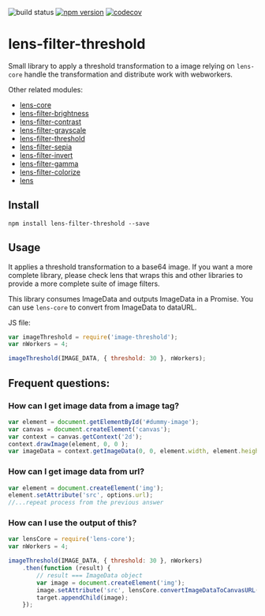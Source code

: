 ![build status](https://travis-ci.org/canastro/lens-filter-threshold.svg?branch=master)
[![npm version](https://badge.fury.io/js/lens-filter-threshold.svg)](https://badge.fury.io/js/lens-filter-threshold)
[![codecov](https://codecov.io/gh/canastro/lens-filter-threshold/branch/master/graph/badge.svg)](https://codecov.io/gh/canastro/lens-filter-threshold)

# lens-filter-threshold

Small library to apply a threshold transformation to a image relying on `lens-core` handle the transformation and distribute work with webworkers.

Other related modules:
* [lens-core](https://www.npmjs.com/package/lens-core)
* [lens-filter-brightness](https://www.npmjs.com/package/lens-filter-brightness)
* [lens-filter-contrast](https://www.npmjs.com/package/lens-filter-contrast)
* [lens-filter-grayscale](https://www.npmjs.com/package/lens-filter-grayscale)
* [lens-filter-threshold](https://www.npmjs.com/package/lens-filter-threshold)
* [lens-filter-sepia](https://www.npmjs.com/package/lens-filter-sepia)
* [lens-filter-invert](https://www.npmjs.com/package/lens-filter-invert)
* [lens-filter-gamma](https://www.npmjs.com/package/lens-filter-gamma)
* [lens-filter-colorize](https://www.npmjs.com/package/lens-filter-colorize)
* [lens](https://www.npmjs.com/package/lens)

## Install

```
npm install lens-filter-threshold --save
```

## Usage
It applies a threshold transformation to a base64 image. If you want a more complete library, please check lens that wraps this and other libraries to provide a more complete suite of image filters.

This library consumes ImageData and outputs ImageData in a Promise. You can use `lens-core` to convert from ImageData to dataURL.

JS file:
```js
var imageThreshold = require('image-threshold');
var nWorkers = 4;

imageThreshold(IMAGE_DATA, { threshold: 30 }, nWorkers);
```

## Frequent questions:
### How can I get image data from a image tag?

```js
var element = document.getElementById('#dummy-image');
var canvas = document.createElement('canvas');
var context = canvas.getContext('2d');
context.drawImage(element, 0, 0 );
var imageData = context.getImageData(0, 0, element.width, element.height);
```

### How can I get image data from url?

```js
var element = document.createElement('img');
element.setAttribute('src', options.url);
//...repeat process from the previous answer
```

### How can I use the output of this?

```js
var lensCore = require('lens-core');
var nWorkers = 4;

imageThreshold(IMAGE_DATA, { threshold: 30 }, nWorkers)
    .then(function (result) {
        // result === ImageData object
        var image = document.createElement('img');
        image.setAttribute('src', lensCore.convertImageDataToCanvasURL(imageData));
        target.appendChild(image);
    });
```
